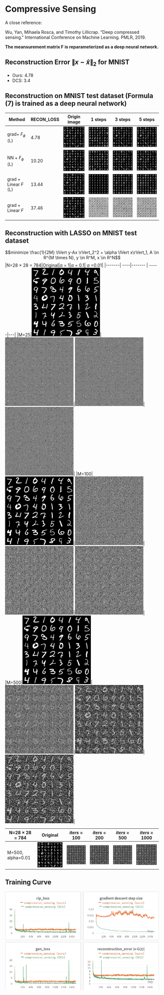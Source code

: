 # Compressive Sensing

A close reference: 

Wu, Yan, Mihaela Rosca, and Timothy Lillicrap. "Deep compressed sensing." International Conference on Machine Learning. PMLR, 2019.

**The meansurement matrix F is reparameterized as a deep neural network.**

## Reconstruction Error $\lVert x-\hat{x}\rVert_2$ for MNIST
- Ours: 4.78
- DCS: 3.4

## Reconstruction on MNIST test dataset (Formula (7) is trained as a deep neural network)

|Method|RECON_LOSS|Origin image| 1 steps|3 steps | 5 steps|
|-------| ----|------- | -----|------ |-----|
|grad+ $F_\phi$ (L)|4.78|![alt_text](./fig/origin.png)|![alt_text](./fig/reconstruction_0.png)|![alt_text](./fig/reconstruction_3.png)|![alt_text](./fig/reconstruction_5.png)|
|NN + $F_\phi$ (L)|10.20|![alt_text](./fig/origin.png)|![alt_text](./fig/reconstruction_0_nn.png)|![alt_text](./fig/reconstruction_3_nn.png)|![alt_text](./fig/reconstruction_5_nn.png)|
|grad + Linear $F$ (L)|13.44|![alt_text](./fig/origin.png)|![alt_text](./fig/reconstruction_0_linear_F_optim.png)|![alt_text](./fig/reconstruction_3_linear_F_optim.png)|![alt_text](./fig/reconstruction_5_linear_F_optim.png)|
|grad + Linear $F$|37.46|![alt_text](./fig/origin.png)|![alt_text](./fig/reconstruction_0_linear_F.png)|![alt_text](./fig/reconstruction_3_linear_F.png)|![alt_text](./fig/reconstruction_5_linear_F.png)|

## Reconstruction with LASSO on MNIST test dataset
$$minimize \frac{1}{2M} \lVert y-Ax \rVert_2^2 + \alpha \lVert x\rVert_1, A \in R^{M \times N}, y \in R^M, x \in R^N$$
|N=28 $\times$ 28 = 784|Original|$\alpha$ = 1|$\alpha$ = 0.1| $\alpha$ =0.01|
|-------| ----|------- | -----|---|
|M=25|![alt_text](./fig/origin.png)|![alt_text](./fig/lasso/lasso_reconstruction_25_1.png)|![alt_text](./fig/lasso/lasso_reconstruction_25_0.1.png)|![alt_text](./fig/lasso/lasso_reconstruction_25_0.01.png)|
|M=100|![alt_text](./fig/origin.png)|![alt_text](./fig/lasso/lasso_reconstruction_100_1.png)|![alt_text](./fig/lasso/lasso_reconstruction_100_0.1.png)|![alt_text](./fig/lasso/lasso_reconstruction_100_0.01.png)|
|M=500|![alt_text](./fig/origin.png)|![alt_text](./fig/lasso/lasso_reconstruction_500_1.png)|![alt_text](./fig/lasso/lasso_reconstruction_500_0.1.png)|![alt_text](./fig/lasso/lasso_reconstruction_500_0.01.png)|

|N=28 $\times$ 28 = 784|Original|$iters$ = 100|$iters$ = 200| $iters$ = 500|$iters$ = 1000|
|-------| ----|------- | -----|---|----|
|M=500, alpha=0.01|![alt_text](./fig/origin.png)|![alt_text](./fig/lasso/lasso_reconstruction_500_0.01_100.png)|![alt_text](./fig/lasso/lasso_reconstruction_500_0.01_200.png)|![alt_text](./fig/lasso/lasso_reconstruction_500_0.01_500.png)|![alt_text](./fig/lasso/lasso_reconstruction_500_0.01_1000.png)|
## Training Curve
![alt_text](./fig/training_curve.png)
